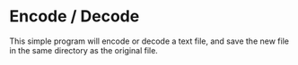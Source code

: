 # Encode / Decode
This simple program will encode or decode a text file, and save the new file in the same directory as the original file.
